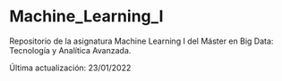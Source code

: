 # Machine_Learning_I

Repositorio de la asignatura Machine Learning I del Máster en Big Data: Tecnología y Analítica Avanzada.

Última actualización: 23/01/2022
